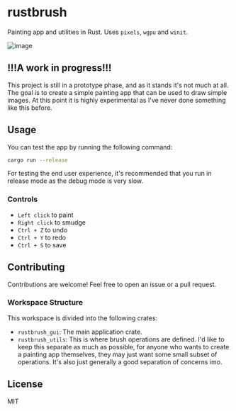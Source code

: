 # rustbrush
Painting app and utilities in Rust. Uses `pixels`, `wgpu` and `winit`.

![image](https://github.com/user-attachments/assets/f3d0c1d7-95f7-4019-80e8-8e9cc973bfd1)

## !!!A work in progress!!!
This project is still in a prototype phase, and as it stands it's not much at all. The goal is to create a simple painting app that can be used to draw simple images. At this point it is highly experimental as I've never done something like this before.

## Usage
You can test the app by running the following command:
```bash
cargo run --release
```

For testing the end user experience, it's recommended that you run in release mode as the debug mode is very slow.

### Controls
- `Left click` to paint
- `Right click` to smudge
- `Ctrl + Z` to undo
- `Ctrl + Y` to redo
- `Ctrl + S` to save

## Contributing
Contributions are welcome! Feel free to open an issue or a pull request.

### Workspace Structure
This workspace is divided into the following crates:
- `rustbrush_gui`: The main application crate.
- `rustbrush_utils`: This is where brush operations are defined. I'd like to keep this separate as much as possible, for anyone who wants to create a painting app themselves, they may just want some small subset of operations. It's also just generally a good separation of concerns imo.

## License
MIT

